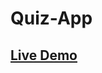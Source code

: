 # Quiz-App
## <a href="https://wesam-abutuaimeh.github.io/Quiz-App/html/" title="View Live Demo Of Quiz App" target="_blank" >Live Demo</a>
